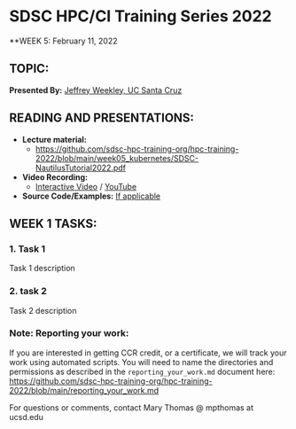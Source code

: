 # SDSC HPC/CI Training Series 2022

**WEEK 5: February 11, 2022

## TOPIC: 
**Presented By:** [Jeffrey Weekley, UC Santa Cruz](bioURL)

## READING AND PRESENTATIONS:
* **Lecture material:** 
   * https://github.com/sdsc-hpc-training-org/hpc-training-2022/blob/main/week05_kubernetes/SDSC-NautilusTutorial2022.pdf
* **Video Recording:**
   * [Interactive Video](https://education.sdsc.edu/training/interactive/hpc_user_training_2022/week5/) / [YouTube](https://youtu.be/eKPfZQNPQIk)
* **Source Code/Examples:** [If applicable]()

## WEEK 1 TASKS:

### 1. Task 1
Task 1 description 


### 2. task 2
Task 2 description 

### Note: Reporting your work:
If you are interested in getting CCR credit, or a certificate, we will track your work using automated scripts.
You will need to name the directories and permissions as described in the ``reporting_your_work.md`` document here:
https://github.com/sdsc-hpc-training-org/hpc-training-2022/blob/main/reporting_your_work.md



For questions or comments, contact Mary Thomas @ mpthomas  at  ucsd.edu
